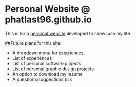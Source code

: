 # Personal Website @ phatlast96.github.io
This is for a [personal website](https://phatlast96.github.io) developed to showcase my life.
  
  
##Future plans for this site:
- A dropdown menu for experiences.
- List of experiences
- List of personal software projects
- List of personal graphic design projects
- An option to download my resume
- A questions/suggestions box

